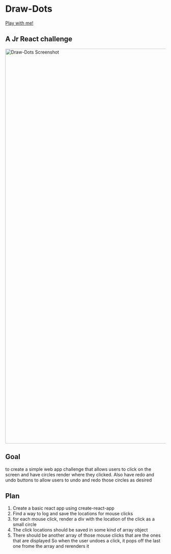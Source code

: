 # Draw-Dots
[Play with me!](https://draw-dots.vercel.com)

## A Jr React challenge

<img width="1237" alt="Draw-Dots Screenshot" src="https://user-images.githubusercontent.com/86679848/213559414-96090ecf-1ed7-4543-a5af-c7368e177354.png">

## Goal

to create a simple web app challenge that allows users to click on the screen and have circles render where they clicked.
Also have redo and undo buttons to allow users to undo and redo those circles as desired

## Plan

1. Create a basic react app using create-react-app
2. Find a way to log and save the locations for mouse clicks
3. for each mouse click, render a div with the location of the click as a small circle
4. The click locations should be saved in some kind of array object
5. There should be another array of those mouse clicks that are the ones that are displayed
  So when the user undoes a click, it pops off the last one frome the array and rerenders it
